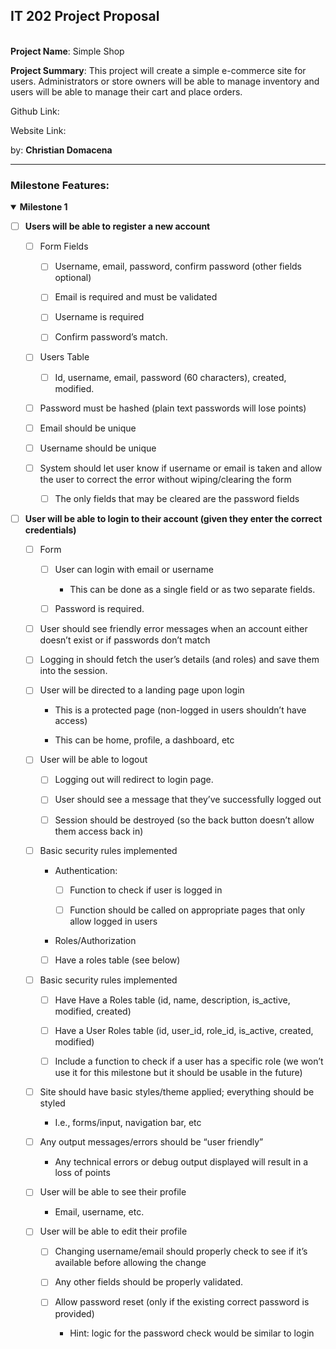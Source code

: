 ## **IT 202 Project Proposal**

\
**Project Name**: Simple Shop

**Project Summary**: This project will create a simple e-commerce site for users. Administrators or store owners will be able to manage inventory and users will be able to manage their cart and place orders.

Github Link:

Website Link:

by: **Christian Domacena**

---

### **Milestone Features**: 
<details open>
<summary><strong>Milestone 1 </strong> </summary>


- [ ] **Users will be able to register a new account**
  - [ ] Form Fields
  
    - [ ] Username, email, password, confirm password (other fields optional) 
  
	- [ ] Email is required and must be validated
  
	- [ ]  Username is required

	- [ ] Confirm password’s match. 

  - [ ] Users Table
  
    - [ ] Id, username, email, password (60 characters), created, modified. 
  
  - [ ] Password must be hashed (plain text passwords will lose points)
  
  - [ ] Email should be unique
  
  - [ ] Username should be unique
  
  - [ ] System should let user know if username or email is taken and allow the user to correct the error without wiping/clearing the form
  
    - [ ] The only fields that may be cleared are the password fields

- [ ] **User will be able to login to their account (given they enter the correct credentials)**

  - [ ] Form
  
    - [ ] User can login with email or username
  
		- This can be done as a single field or as two separate fields.

    - [ ] Password is required.
  
  - [ ] User should see friendly error messages when an account either doesn’t exist or if passwords don’t match

  - [ ] Logging in should fetch the user’s details (and roles) and save them into the session.

  - [ ] User will be directed to a landing page upon login
  
    - This is a protected page (non-logged in users shouldn’t have access)
  
    - This can be home, profile, a dashboard, etc
  
  - [ ] User will be able to logout
  
    - [ ] Logging out will redirect to login page.
  
	- [ ] User should see a message that they’ve successfully logged out

	- [ ] Session should be destroyed (so the back button doesn’t allow them access back in)
  
  - [ ] Basic security rules implemented

	- Authentication:
  
    	- [ ] Function to check if user is logged in
  
    	- [ ] Function should be called on appropriate pages that only allow logged in users

	- Roles/Authorization
  
  	- [ ] Have a roles table (see below)

  - [ ] Basic security rules implemented
  
    - [ ] Have Have a Roles table	(id, name, description, is_active, modified, created)

    - [ ] Have a User Roles table (id, user_id, role_id, is_active, created, modified)

    - [ ] Include a function to check if a user has a specific role (we won’t use it for this milestone but it should be usable in the future)

  - [ ] Site should have basic styles/theme applied; everything should be styled

    - I.e., forms/input, navigation bar, etc

  - [ ] Any output messages/errors should be “user friendly”

    -  Any technical errors or debug output displayed will result in a loss of points

  - [ ] User will be able to see their profile

	 - Email, username, etc.

  - [ ] User will be able to edit their profile

	 - [ ] Changing username/email should properly check to see if it’s available before allowing the change

    - [ ] Any other fields should be properly validated.

    - [ ] Allow password reset (only if the existing correct password is provided)
  
      - Hint: logic for the password check would be similar to login



</details>